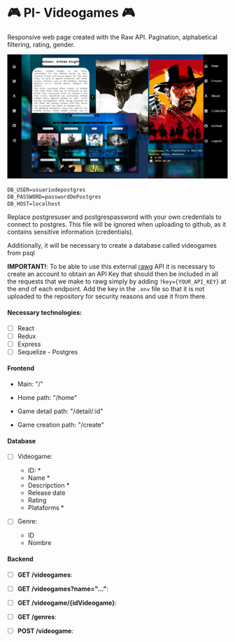 # 🎮 PI- Videogames 🎮

Responsive web page created with the Raw API. Pagination, alphabetical filtering, rating,
gender.

![preview img](/preview.png)

```
DB_USER=usuariodepostgres
DB_PASSWORD=passwordDePostgres
DB_HOST=localhost
```

Replace postgresuser and postgrespassword with your own credentials to connect to postgres. This file will be ignored when uploading to github, as it contains sensitive information (credentials).

Additionally, it will be necessary to create a database called videogames from psql

**IMPORTANT!**: To be able to use this external [rawg](https://rawg.io/apidocs) API it is necessary to create an account to obtain an API Key that should then be included in all the requests that we make to rawg simply by adding `?key={YOUR_API_KEY}` at the end of each endpoint. Add the key in the `.env` file so that it is not uploaded to the repository for security reasons and use it from there.

#### Necessary technologies:

- [ ] React
- [ ] Redux
- [ ] Express
- [ ] Sequelize - Postgres

#### Frontend

- Main: "/"

- Home path: "/home"

- Game detail path: "/detail/:id"

- Game creation path: "/create"

#### Database

- [ ] Videogame:

  - ID: \*
  - Name \*
  - Descripction \*
  - Release date
  - Rating
  - Plataforms \*

- [ ] Genre:

  - ID
  - Nombre

#### Backend

- [ ] **GET /videogames**:

- [ ] **GET /videogames?name="..."**:

- [ ] **GET /videogame/{idVideogame}**:

- [ ] **GET /genres**:

- [ ] **POST /videogame**:
